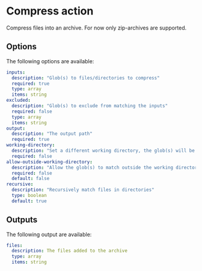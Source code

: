 # Compress action

Compress files into an archive. For now only zip-archives are supported.

## Options

The following options are available:

```yaml
inputs:
  description: "Glob(s) to files/directories to compress"
  required: true
  type: array
  items: string
excluded:
  description: "Glob(s) to exclude from matching the inputs"
  required: false
  type: array
  items: string
output:
  description: "The output path"
  required: true
working-directory:
  description: "Set a different working directory, the glob(s) will be matched from this new pwd"
  required: false
allow-outside-working-directory:
  description: "Allow the glob(s) to match outside the working directory (outside means up the working tree)"
  required: false
  default: false
recursive:
  description: "Recursively match files in directories"
  type: boolean
  default: true
```

## Outputs

The following output are available:

```yaml
files:
  description: The files added to the archive
  type: array
  items: string
```